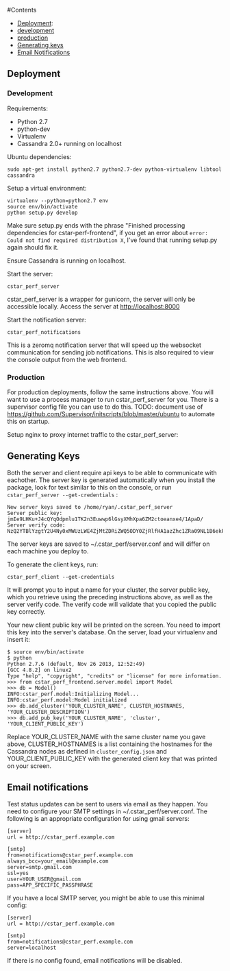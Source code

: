 #Contents
 * [Deployment](#deployment):
  * [development](#development)
  * [production](#production)
 * [Generating keys](#generating-keys)
 * [Email Notifications](#email-notifications)


## Deployment
### Development

Requirements:

 * Python 2.7
 * python-dev
 * Virtualenv
 * Cassandra 2.0+ running on localhost

Ubuntu dependencies:

    sudo apt-get install python2.7 python2.7-dev python-virtualenv libtool cassandra

Setup a virtual environment:

    virtualenv --python=python2.7 env
    source env/bin/activate
    python setup.py develop

Make sure setup.py ends with the phrase "Finished processing
dependencies for cstar-perf-frontend", if you get an error about
`error: Could not find required distribution X`, I've found that
running setup.py again should fix it.

Ensure Cassandra is running on localhost.

Start the server:

    cstar_perf_server

cstar_perf_server is a wrapper for gunicorn, the server will only be accessible locally. Access the server at [http://localhost:8000](http://localhost:8000)


Start the notification server:

    cstar_perf_notifications

This is a zeromq notification server that will speed up the websocket
communication for sending job notifications. This is also required to
view the console output from the web frontend.

### Production

For production deployments, follow the same instructions above. You will want to use a process manager to run cstar_perf_server for you. There is a supervisor config file you can use to do this. TODO: document use of https://github.com/Supervisor/initscripts/blob/master/ubuntu to automate this on startup.

Setup nginx to proxy internet traffic to the cstar_perf_server:

    
## Generating Keys

Both the server and client require api keys to be able to communicate with eachother. The server key is generated automatically when you install the package, look for text similar to this on the console, or run `cstar_perf_server --get-credentials` :

    New server keys saved to /home/ryan/.cstar_perf_server
    Server public key: jmIe9LHKu+J4cQYqOdpmlu1TK2n3Euwwp6lGsyXMhXpa6ZM2ctoeanxe4/1ApaD/
    Server verify code: NzQ2YTBlYzgtY2U4Ny0xMWUzLWE4ZjMtZDRiZWQ5ODY0ZjRlfHA1azZhc1ZRa09NL1B6ekFiSS9tVGg2cC9UMkVsNXJBNDE4VmxScjJGaTdMbXorN09adHlwZTg2aTdma2g1dDQ=

The server keys are saved to ~/.cstar_perf/server.conf and will differ on each machine you deploy to.

To generate the client keys, run:

    cstar_perf_client --get-credentials

It will prompt you to input a name for your cluster, the server public key, which you retrieve using the preceding instructions above, as well as the server verify code. The verify code will validate that you copied the public key correctly.

Your new client public key will be printed on the screen. You need to import this key into the server's database. On the server, load your virtualenv and insert it:

    $ source env/bin/activate
    $ python
    Python 2.7.6 (default, Nov 26 2013, 12:52:49) 
    [GCC 4.8.2] on linux2
    Type "help", "copyright", "credits" or "license" for more information.
    >>> from cstar_perf_frontend.server.model import Model
    >>> db = Model()
    INFO:cstar_perf.model:Initializing Model...
    INFO:cstar_perf.model:Model initialized
    >>> db.add_cluster('YOUR_CLUSTER_NAME', CLUSTER_HOSTNAMES, 'YOUR_CLUSTER_DESCRIPTION')
    >>> db.add_pub_key('YOUR_CLUSTER_NAME', 'cluster', 'YOUR_CLIENT_PUBLIC_KEY')

Replace YOUR_CLUSTER_NAME with the same cluster name you gave above, CLUSTER_HOSTNAMES is a list containing the hostnames for the Cassandra nodes as defined in `cluster_config.json` and YOUR_CLIENT_PUBLIC_KEY with the generated client key that was printed on your screen.


## Email notifications

Test status updates can be sent to users via email as they happen. You
need to configure your SMTP settings in ~/.cstar_perf/server.conf. The
following is an appropriate configuration for using gmail servers:

    [server]
    url = http://cstar_perf.example.com

    [smtp]
    from=notifications@cstar_perf.example.com
    always_bcc=your_email@example.com
    server=smtp.gmail.com
    ssl=yes
    user=YOUR_USER@gmail.com
    pass=APP_SPECIFIC_PASSPHRASE

If you have a local SMTP server, you might be able to use this
minimal config:

    [server]
    url = http://cstar_perf.example.com

    [smtp]
    from=notifications@cstar_perf.example.com
    server=localhost

If there is no config found, email notifications will be disabled.
